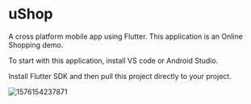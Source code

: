 # uShop

A cross platform mobile app using Flutter. This application is an Online Shopping demo.

To start with this application, install VS code or Android Studio.

Install Flutter SDK and then pull this project directly to your project.


![1576154237871](https://user-images.githubusercontent.com/16848599/70713405-270bfa00-1d10-11ea-82a3-b004ad2ba1c6.JPEG)


